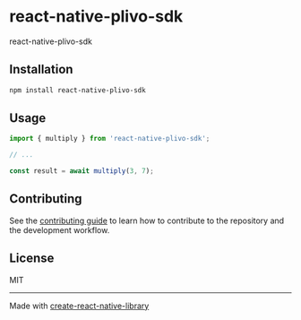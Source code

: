 # react-native-plivo-sdk

react-native-plivo-sdk

## Installation

```sh
npm install react-native-plivo-sdk
```

## Usage

```js
import { multiply } from 'react-native-plivo-sdk';

// ...

const result = await multiply(3, 7);
```

## Contributing

See the [contributing guide](CONTRIBUTING.md) to learn how to contribute to the repository and the development workflow.

## License

MIT

---

Made with [create-react-native-library](https://github.com/callstack/react-native-builder-bob)
